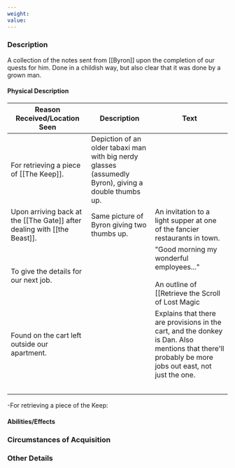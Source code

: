 ```yaml
---
weight: 
value:
---
```


### Description

A collection of the notes sent from [[Byron]] upon the completion of our quests for him. Done in a childish way, but also clear that it was done by a grown man.

#### Physical Description

| Reason Received/Location Seen      | Description | Text |
| --------- | ----------------- | --- |
| For retrieving a piece of [[The Keep]]. | Depiction of an older tabaxi man with big nerdy glasses (assumedly Byron), giving a double thumbs up. |  |
| Upon arriving back at the [[The Gate]] after dealing with [[the Beast]]. | Same picture of Byron giving two thumbs up. | An invitation to a light supper at one of the fancier restaurants in town. |
| To give the details for our next job.  |  | "Good morning my wonderful employees..."<br><br>An outline of [[Retrieve the Scroll of Lost Magic|our next job]], including a map to the location far out east |
| Found on the cart left outside our apartment. |  | Explains that there are provisions in the cart, and the donkey is Dan. Also mentions that there'll probably be more jobs out east, not just the one. |
|  |  |  |
|  |  |  |
|  |  |  |
|  |  |  |
|  |  |  |
-For retrieving a piece of the Keep:


#### Abilities/Effects

### Circumstances of Acquisition

### Other Details
